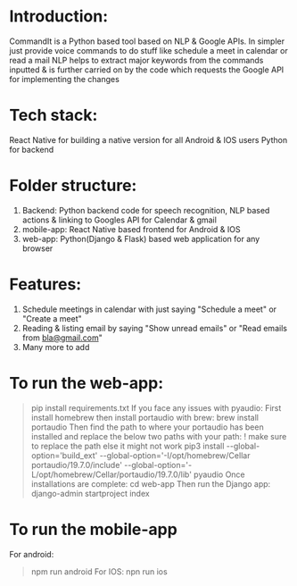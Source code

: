 # Introduction: 
CommandIt is a Python based tool based on NLP & Google APIs. In simpler just provide voice commands to do stuff like schedule a meet in calendar 
or read a mail 
NLP helps to extract major keywords from the commands inputted & is further carried on by the code which requests the Google API for 
implementing the changes 

# Tech stack:
React Native for building a native version for all Android & IOS users
Python for backend 

# Folder structure:
1) Backend: Python backend code for speech recognition, NLP based actions & linking to Googles API for Calendar & gmail
2) mobile-app: React Native based frontend for Android & IOS
3) web-app: Python(Django & Flask) based web application for any browser

# Features:
1) Schedule meetings in calendar with just saying "Schedule a meet" or "Create a meet"
2) Reading & listing email by saying "Show unread emails" or "Read emails from bla@gmail.com"
3) Many more to add

# To run the web-app:
> pip install requirements.txt 
If you face any issues with pyaudio:
First install homebrew then install portaudio with brew:
> brew install portaudio
Then find the path to where your portaudio has been installed and replace the below two paths with your path:
! make sure to replace the path else it might not work
> pip3 install --global-option='build_ext' --global-option='-I/opt/homebrew/Cellar portaudio/19.7.0/include' --global-option='-L/opt/homebrew/Cellar/portaudio/19.7.0/lib' pyaudio
Once installations are complete:
> cd web-app
Then run the Django app:
> django-admin startproject index 

# To run the mobile-app
For android:
> npm run android 
For IOS:
> npn run ios

